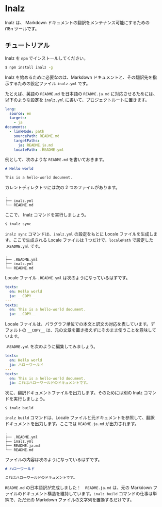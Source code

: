 # Inalz

Inalz は、 Markdown ドキュメントの翻訳をメンテナンス可能にするための i18n ツールです。

## チュートリアル

Inalz を `npm` でインストールしてください。

```bash
$ npm install inalz -g
```

Inalz を始めるために必要なのは、Markdown ドキュメントと、その翻訳先を指示するための設定ファイル `inalz.yml` です。

たとえば、英語の `README.md` を日本語の `README.ja.md` に対応させるためには、以下のような設定を `inalz.yml` に書いて、プロジェクトルートに置きます。

```yml
lang:
  source: en
  targets:
    - ja
documents:
  - linkMode: path
    sourcePath: README.md
    targetPaths:
      ja: README.ja.md
    localePath: .README.yml
```

例として、次のような `README.md` を書いておきます。

```md
# Hello world

This is a hello-world document.
```


カレントディレクトリには次の 2 つのファイルがあります。

```
.
├── inalz.yml
└── README.md
```

ここで、 Inalz コマンドを実行しましょう。

```bash
$ inalz sync
```

`inalz sync` コマンドは、`inalz.yml` の設定をもとに Locale ファイルを生成します。ここで生成される Locale ファイルは 1 つだけで、`localePath` で設定した `.README.yml` です。

```
.
├── .README.yml
├── inalz.yml
└── README.md
```

Locale ファイル `.README.yml` は次のようになっているはずです。

```yml
texts:
  en: Hello world
  ja: __COPY__
---
texts:
  en: This is a hello-world document.
  ja: __COPY__
```

Locale ファイルは、パラグラフ単位での本文と訳文の対応を表しています。デフォルトの `__COPY__` は、元の文章を置き換えずにそのまま使うことを意味しています。

`.README.yml` を次のように編集してみましょう。

```yml
texts:
  en: Hello world
  ja: ハローワールド
---
texts:
  en: This is a hello-world document.
  ja: これはハローワールドのドキュメントです。
```

次に、翻訳ドキュメントファイルを出力します。そのためには別の Inalz コマンドを実行しましょう。

```
$ inalz build
```

`inalz build` コマンドは、Locale ファイルと元ドキュメントを参照して、翻訳ドキュメントを出力します。ここでは `README.ja.md` が出力されます。

```
.
├── .README.yml
├── inalz.yml
├── README.ja.md
└── README.md
```

ファイルの内容は次のようになっているはずです。

```md
# ハローワールド

これはハローワールドのドキュメントです。
```

`README.md` の日本語訳が完成しました！　`README.ja.md` は、元の Markdown ファイルのドキュメント構造を維持しています。`inalz build` コマンドの仕事は単純で、ただ元の Markdown ファイルの文字列を置換するだけです。


